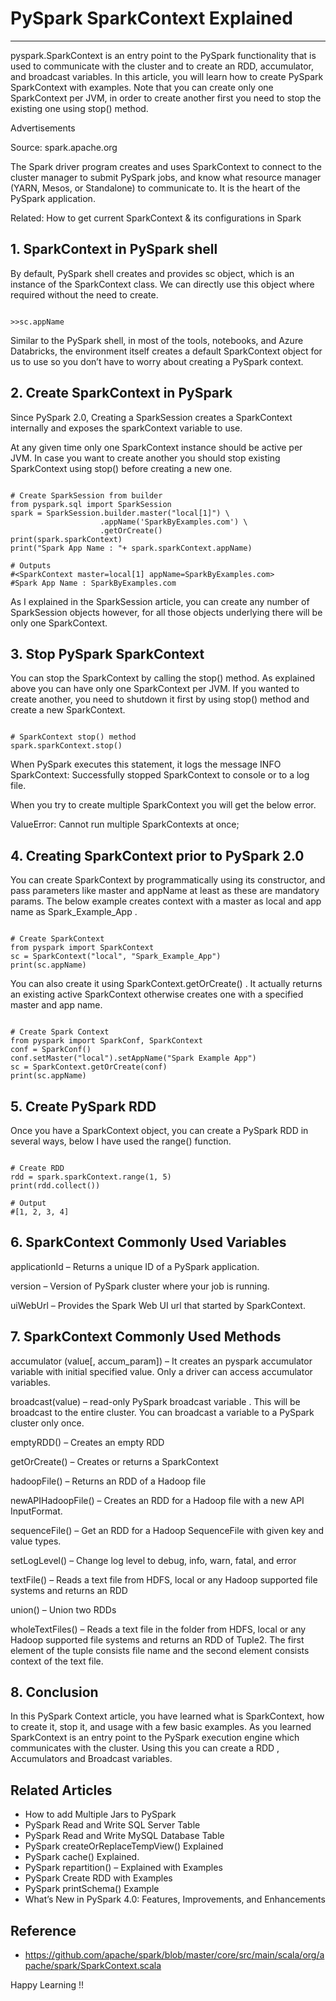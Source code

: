 # PySpark SparkContext Explained

---

pyspark.SparkContext is an entry point to the PySpark functionality that is used to communicate with the cluster and to create an RDD, accumulator, and broadcast variables. In this article, you will learn how to create PySpark SparkContext with examples. Note that you can create only one SparkContext per JVM, in order to create another first you need to stop the existing one using stop() method.

Advertisements

Source: spark.apache.org

The Spark driver program creates and uses SparkContext to connect to the cluster manager to submit PySpark jobs, and know what resource manager (YARN, Mesos, or Standalone) to communicate to. It is the heart of the PySpark application.

Related: How to get current SparkContext & its configurations in Spark

## 1. SparkContext in PySpark shell

By default, PySpark shell creates and provides sc object, which is an instance of the SparkContext class. We can directly use this object where required without the need to create.

```

>>sc.appName

```

Similar to the PySpark shell, in most of the tools, notebooks, and Azure Databricks, the environment itself creates a default SparkContext object for us to use so you don’t have to worry about creating a PySpark context.

## 2. Create SparkContext in PySpark

Since PySpark 2.0, Creating a SparkSession creates a SparkContext internally and exposes the sparkContext variable to use.

At any given time only one SparkContext instance should be active per JVM. In case you want to create another you should stop existing SparkContext using stop() before creating a new one.

```

# Create SparkSession from builder
from pyspark.sql import SparkSession
spark = SparkSession.builder.master("local[1]") \
                    .appName('SparkByExamples.com') \
                    .getOrCreate()
print(spark.sparkContext)
print("Spark App Name : "+ spark.sparkContext.appName)

# Outputs
#<SparkContext master=local[1] appName=SparkByExamples.com>
#Spark App Name : SparkByExamples.com

```

As I explained in the SparkSession article, you can create any number of SparkSession objects however, for all those objects underlying there will be only one SparkContext.

## 3. Stop PySpark SparkContext

You can stop the SparkContext by calling the stop() method. As explained above you can have only one SparkContext per JVM. If you wanted to create another, you need to shutdown it first by using stop() method and create a new SparkContext.

```

# SparkContext stop() method
spark.sparkContext.stop()

```

When PySpark executes this statement, it logs the message INFO SparkContext: Successfully stopped SparkContext to console or to a log file.

When you try to create multiple SparkContext you will get the below error.

ValueError: Cannot run multiple SparkContexts at once;

## 4. Creating SparkContext prior to PySpark 2.0

You can create SparkContext by programmatically using its constructor, and pass parameters like master and appName at least as these are mandatory params. The below example creates context with a master as local and app name as Spark_Example_App .

```

# Create SparkContext
from pyspark import SparkContext
sc = SparkContext("local", "Spark_Example_App")
print(sc.appName)

```

You can also create it using SparkContext.getOrCreate() . It actually returns an existing active SparkContext otherwise creates one with a specified master and app name.

```

# Create Spark Context
from pyspark import SparkConf, SparkContext
conf = SparkConf()
conf.setMaster("local").setAppName("Spark Example App")
sc = SparkContext.getOrCreate(conf)
print(sc.appName)

```

## 5. Create PySpark RDD

Once you have a SparkContext object, you can create a PySpark RDD in several ways, below I have used the range() function.

```

# Create RDD
rdd = spark.sparkContext.range(1, 5)
print(rdd.collect())

# Output
#[1, 2, 3, 4]

```

## 6. SparkContext Commonly Used Variables

applicationId – Returns a unique ID of a PySpark application.

version – Version of PySpark cluster where your job is running.

uiWebUrl – Provides the Spark Web UI url that started by SparkContext.

## 7. SparkContext Commonly Used Methods

accumulator (value[, accum_param]) – It creates an pyspark accumulator variable with initial specified value. Only a driver can access accumulator variables.

broadcast(value) – read-only PySpark broadcast variable . This will be broadcast to the entire cluster. You can broadcast a variable to a PySpark cluster only once.

emptyRDD() – Creates an empty RDD

getOrCreate() – Creates or returns a SparkContext

hadoopFile() – Returns an RDD of a Hadoop file

newAPIHadoopFile() –  Creates an RDD for a Hadoop file with a new API InputFormat.

sequenceFile() –  Get an RDD for a Hadoop SequenceFile with given key and value types.

setLogLevel() – Change log level to debug, info, warn, fatal, and error

textFile() – Reads a text file from HDFS, local or any Hadoop supported file systems and returns an RDD

union() – Union two RDDs

wholeTextFiles() – Reads a text file in the folder from HDFS, local or any Hadoop supported file systems and returns an RDD of Tuple2. The first element of the tuple consists file name and the second element consists context of the text file.

## 8. Conclusion

In this PySpark Context article, you have learned what is SparkContext, how to create it, stop it, and usage with a few basic examples. As you learned SparkContext is an entry point to the PySpark execution engine which communicates with the cluster. Using this you can create a RDD , Accumulators and Broadcast variables.

## Related Articles
- How to add Multiple Jars to PySpark
- PySpark Read and Write SQL Server Table
- PySpark Read and Write MySQL Database Table
- PySpark createOrReplaceTempView() Explained
- PySpark cache() Explained.
- PySpark repartition() – Explained with Examples
- PySpark Create RDD with Examples
- PySpark printSchema() Example
- What’s New in PySpark 4.0: Features, Improvements, and Enhancements

## Reference
- https://github.com/apache/spark/blob/master/core/src/main/scala/org/apache/spark/SparkContext.scala

Happy Learning !!

